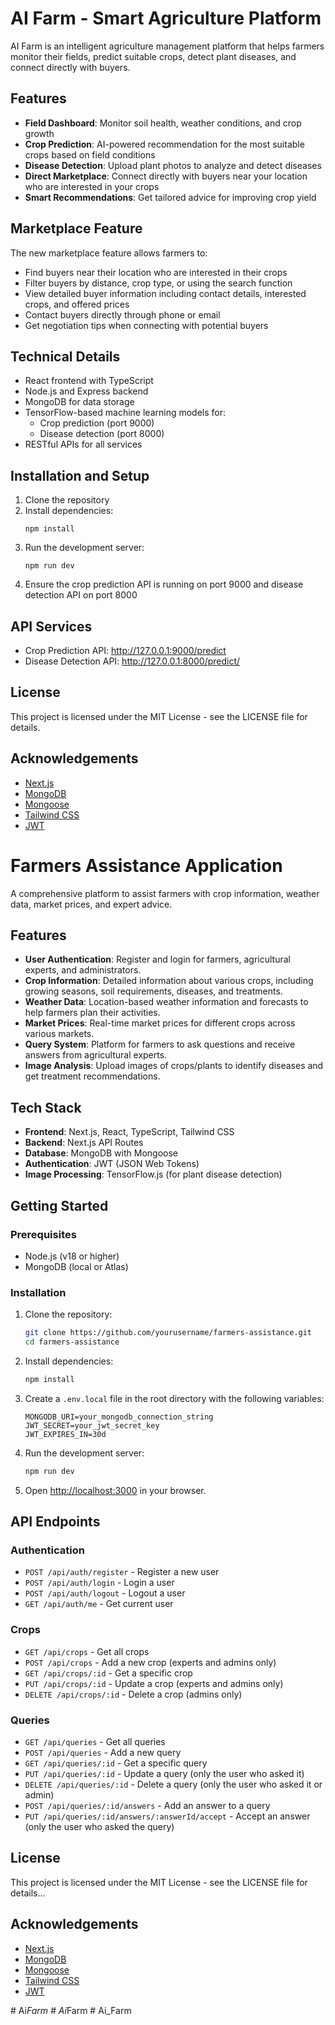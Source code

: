 # AI Farm - Smart Agriculture Platform

AI Farm is an intelligent agriculture management platform that helps farmers monitor their fields, predict suitable crops, detect plant diseases, and connect directly with buyers.

## Features

- **Field Dashboard**: Monitor soil health, weather conditions, and crop growth
- **Crop Prediction**: AI-powered recommendation for the most suitable crops based on field conditions
- **Disease Detection**: Upload plant photos to analyze and detect diseases
- **Direct Marketplace**: Connect directly with buyers near your location who are interested in your crops
- **Smart Recommendations**: Get tailored advice for improving crop yield

## Marketplace Feature

The new marketplace feature allows farmers to:

- Find buyers near their location who are interested in their crops
- Filter buyers by distance, crop type, or using the search function
- View detailed buyer information including contact details, interested crops, and offered prices
- Contact buyers directly through phone or email
- Get negotiation tips when connecting with potential buyers

## Technical Details

- React frontend with TypeScript
- Node.js and Express backend
- MongoDB for data storage
- TensorFlow-based machine learning models for:
  - Crop prediction (port 9000)
  - Disease detection (port 8000)
- RESTful APIs for all services

## Installation and Setup

1. Clone the repository
2. Install dependencies:
   ```
   npm install
   ```
3. Run the development server:
   ```
   npm run dev
   ```
4. Ensure the crop prediction API is running on port 9000 and disease detection API on port 8000

## API Services

- Crop Prediction API: http://127.0.0.1:9000/predict
- Disease Detection API: http://127.0.0.1:8000/predict/

## License

This project is licensed under the MIT License - see the LICENSE file for details.

## Acknowledgements

- [Next.js](https://nextjs.org/)
- [MongoDB](https://www.mongodb.com/)
- [Mongoose](https://mongoosejs.com/)
- [Tailwind CSS](https://tailwindcss.com/)
- [JWT](https://jwt.io/)

# Farmers Assistance Application

A comprehensive platform to assist farmers with crop information, weather data, market prices, and expert advice.

## Features

- **User Authentication**: Register and login for farmers, agricultural experts, and administrators.
- **Crop Information**: Detailed information about various crops, including growing seasons, soil requirements, diseases, and treatments.
- **Weather Data**: Location-based weather information and forecasts to help farmers plan their activities.
- **Market Prices**: Real-time market prices for different crops across various markets.
- **Query System**: Platform for farmers to ask questions and receive answers from agricultural experts.
- **Image Analysis**: Upload images of crops/plants to identify diseases and get treatment recommendations.

## Tech Stack

- **Frontend**: Next.js, React, TypeScript, Tailwind CSS
- **Backend**: Next.js API Routes
- **Database**: MongoDB with Mongoose
- **Authentication**: JWT (JSON Web Tokens)
- **Image Processing**: TensorFlow.js (for plant disease detection)

## Getting Started

### Prerequisites

- Node.js (v18 or higher)
- MongoDB (local or Atlas)

### Installation

1. Clone the repository:
   ```bash
   git clone https://github.com/yourusername/farmers-assistance.git
   cd farmers-assistance
   ```

2. Install dependencies:
   ```bash
   npm install
   ```

3. Create a `.env.local` file in the root directory with the following variables:
   ```
   MONGODB_URI=your_mongodb_connection_string
   JWT_SECRET=your_jwt_secret_key
   JWT_EXPIRES_IN=30d
   ```

4. Run the development server:
   ```bash
   npm run dev
   ```

5. Open [http://localhost:3000](http://localhost:3000) in your browser.

## API Endpoints

### Authentication
- `POST /api/auth/register` - Register a new user
- `POST /api/auth/login` - Login a user
- `POST /api/auth/logout` - Logout a user
- `GET /api/auth/me` - Get current user

### Crops
- `GET /api/crops` - Get all crops
- `POST /api/crops` - Add a new crop (experts and admins only)
- `GET /api/crops/:id` - Get a specific crop
- `PUT /api/crops/:id` - Update a crop (experts and admins only)
- `DELETE /api/crops/:id` - Delete a crop (admins only)

### Queries
- `GET /api/queries` - Get all queries
- `POST /api/queries` - Add a new query
- `GET /api/queries/:id` - Get a specific query
- `PUT /api/queries/:id` - Update a query (only the user who asked it)
- `DELETE /api/queries/:id` - Delete a query (only the user who asked it or admin)
- `POST /api/queries/:id/answers` - Add an answer to a query
- `PUT /api/queries/:id/answers/:answerId/accept` - Accept an answer (only the user who asked the query)

## License

This project is licensed under the MIT License - see the LICENSE file for details...

## Acknowledgements

- [Next.js](https://nextjs.org/)
- [MongoDB](https://www.mongodb.com/)
- [Mongoose](https://mongoosejs.com/)
- [Tailwind CSS](https://tailwindcss.com/)
- [JWT](https://jwt.io/)

#   A i _ F a r m 
 
 #   A i _ F a r m 
 
 #   A i _ F a r m 
 
 
